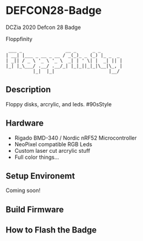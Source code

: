 # DEFCON28-Badge
DCZia 2020 Defcon 28 Badge

Floppfinity

```
 ___ _                __ _      _ _
| __| |___ _ __ _ __ / _(_)_ _ (_) |_ _  _
| _|| / _ \ '_ \ '_ \  _| | ' \| |  _| || |
|_| |_\___/ .__/ .__/_| |_|_||_|_|\__|\_, |
          |_|  |_|                    |__/
```

## Description
Floppy disks, arcrylic, and leds. #90sStyle

## Hardware
* Rigado BMD-340 / Nordic nRF52 Microcontroller
* NeoPixel compatible RGB Leds
* Custom laser cut arcrylic stuff
* Full color things...

## Setup Environemt
Coming soon!

## Build Firmware

## How to Flash the Badge
